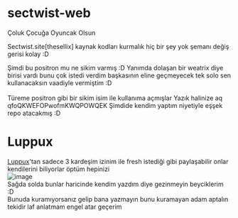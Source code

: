 # sectwist-web
Çoluk Çocuğa Oyuncak Olsun

Sectwist.site[thesellix] kaynak kodları kurmalık hiç bir şey yok şemanı değiş gerisi kolay :D

Şimdi bu positron mu ne sikim varmış :D Yanımda dolaşan bir weatrix diye birisi vardı bunu çok istedi verdim başkasının eline geçmeyecek tek solo sen kullanacaksın vaadiyle vermiştim :D<br><br>Türeme positron gibi bir sikim isim ile kullanıma açmışlar Yazık halinize aq qfoQKWEFOPwofmKWQPOWQEK Şimdide kendim yaptım niyetiyle eşşek repo atacakmış :D

# Luppux

<a href="https://discord.gg/luppux">Luppux</a>'tan sadece 3 kardeşim izinim ile fresh istediği gibi paylaşabilir onlar kendilerini biliyorlar öptüm hepinizi<br>
![image](https://github.com/Vparonline/sectwist.site-web/assets/74346832/cdacea07-6b11-4da7-8f79-75199f299074)<br>
Sağda solda bunlar haricinde kendim yazdım diye gezinmeyin beyciklerim :D<br>
Bunuda kuramıyorsanız gelip bana yazmayın bunu kuramayan adam aptalın tekidir laf anlatmam engel atar geçerim
